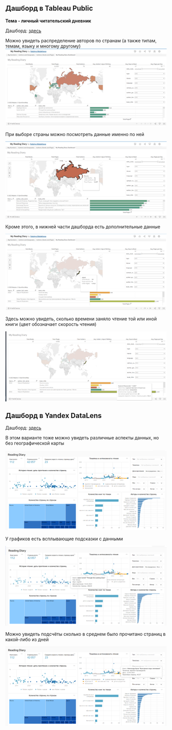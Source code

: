 ## Дашборд в Tableau Public
**Тема - личный читательский дневник**

Дашборд: [здесь](https://public.tableau.com/app/profile/natalya.malakhova/viz/MyReadingDiary_16992005207370/MyReadingDiaryDashboard?publish=yes "здесь")

Можно увидеть распределение авторов по странам (а также типам, темам, языку и многому другому)
![cover](https://github.com/Malakhova-Natalya/Personal_project/blob/main/reading_diary_project_tableau/01.png)


При выборе страны можно посмотреть данные именно по ней


![cover](https://github.com/Malakhova-Natalya/Personal_project/blob/main/reading_diary_project_tableau/02.png)


Кроме этого, в нижней части дашборда есть дополнительные данные


![cover](https://github.com/Malakhova-Natalya/Personal_project/blob/main/reading_diary_project_tableau/03.png)


Здесь можно увидеть, сколько времени заняло чтение той или иной книги (цвет обозначает скорость чтения)


![cover](https://github.com/Malakhova-Natalya/Personal_project/blob/main/reading_diary_project_tableau/04.png)

## Дашборд в Yandex DataLens

Дашборд: [здесь](https://datalens.yandex.ru/5l8vifbefa88u-reading-diary "здесь")


В этом варианте тоже можно увидеть различные аспекты данных, но без географической карты


![cover](https://github.com/Malakhova-Natalya/Personal_project/blob/main/reading_diary_project_tableau/05.png)


У графиков есть всплывающие подсказки с данными


![cover](https://github.com/Malakhova-Natalya/Personal_project/blob/main/reading_diary_project_tableau/06.png)


Можно увидеть подсчёты сколько в среднем было прочитано страниц в какой-либо из дней


![cover](https://github.com/Malakhova-Natalya/Personal_project/blob/main/reading_diary_project_tableau/07.png)

